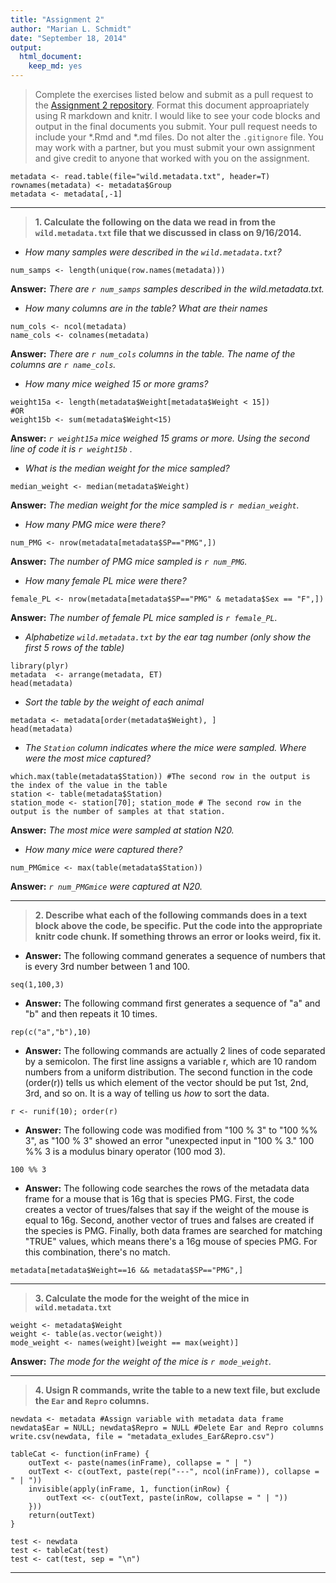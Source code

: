 ```yaml
---
title: "Assignment 2"
author: "Marian L. Schmidt"
date: "September 18, 2014"
output:
  html_document:
    keep_md: yes
---
```


>Complete the exercises listed below and submit as a pull request to the [Assignment 2 repository](http://www.github.com/microbialinformatics/assignment02).  Format this document approapriately using R markdown and knitr. I would like to see your code blocks and output in the final documents you submit. Your pull request needs to include your *.Rmd and *.md files. Do not alter the `.gitignore` file. You may work with a partner, but you must submit your own assignment and give credit to anyone that worked with you on the assignment.

```{r}
metadata <- read.table(file="wild.metadata.txt", header=T)
rownames(metadata) <- metadata$Group
metadata <- metadata[,-1]
```

*******************
>**1.  Calculate the following on the data we read in from the `wild.metadata.txt` file that we discussed in class on 9/16/2014.**


  *  *How many samples were described in the `wild.metadata.txt`?*  
```{r eval = TRUE}
num_samps <- length(unique(row.names(metadata)))
```
**Answer:** *There are `r num_samps` samples described in the wild.metadata.txt.*
  
   
  *  *How many columns are in the table? What are their names*
```{r} 
num_cols <- ncol(metadata)
name_cols <- colnames(metadata)
``` 
 **Answer:** *There are `r num_cols` columns in the table.  The name of the columns are `r name_cols`.*
  
  *  *How many mice weighed 15 or more grams?*
```{r} 
weight15a <- length(metadata$Weight[metadata$Weight < 15])
#OR
weight15b <- sum(metadata$Weight<15)
```  
**Answer:** *`r weight15a` mice weighed 15 grams or more.  Using the second line of code it is `r weight15b` .*
   
  *  *What is the median weight for the mice sampled?*
```{r} 
median_weight <- median(metadata$Weight)
```  
**Answer:** *The median weight for the mice sampled is `r median_weight`.*

  *  *How many PMG mice were there?*
```{r} 
num_PMG <- nrow(metadata[metadata$SP=="PMG",])
```    
 **Answer:** *The number of PMG mice sampled is `r num_PMG`.*
 
  *  *How many female PL mice were there?*
```{r} 
female_PL <- nrow(metadata[metadata$SP=="PMG" & metadata$Sex == "F",])
```   
**Answer:** *The number of female PL mice sampled is `r female_PL`.*
  
  *  *Alphabetize `wild.metadata.txt` by the ear tag number (only show the first 5 rows of the table)*
```{r} 
library(plyr)
metadata  <- arrange(metadata, ET)
head(metadata)
```
 
  *  *Sort the table by the weight of each animal*
```{r} 
metadata <- metadata[order(metadata$Weight), ]
head(metadata)
```
  
  *  *The `Station` column indicates where the mice were sampled. Where were the most mice captured?*
```{r} 
which.max(table(metadata$Station)) #The second row in the output is the index of the value in the table
station <- table(metadata$Station)
station_mode <- station[70]; station_mode # The second row in the output is the number of samples at that station.
```  
**Answer:** *The most mice were sampled at station N20.*
  
  *  *How many mice were captured there?*
```{r}
num_PMGmice <- max(table(metadata$Station))
```
**Answer:** *`r num_PMGmice` were captured at N20.*
 
***************************

>**2.  Describe what each of the following commands does in a text block above the code, be specific. Put the code into the appropriate knitr code chunk. If something throws an error or looks weird, fix it.**


*  **Answer:** The following command generates a sequence of numbers that is every 3rd number between 1 and 100.

```{r}
seq(1,100,3)
```


*  **Answer:** The following command first generates a sequence of "a" and "b" and then repeats it 10 times.

```{r}
rep(c("a","b"),10)
```

*  **Answer:** The following commands are actually 2 lines of code separated by a semicolon.  The first line assigns a variable r, which are 10 random numbers from a uniform distribution.  The second function in the code (order(r)) tells us which element of the vector should be put 1st, 2nd, 3rd, and so on.  It is a way of telling us _how_ to sort the data.

```{r}
r <- runif(10); order(r)
```


*  **Answer:** The following code was modified from "100 % 3" to "100 %% 3", as "100 % 3" showed an error "unexpected input in "100 % 3."  100 %% 3 is a modulus binary operator (100 mod 3).

```{r}
100 %% 3
```

*  **Answer:** The following code searches the rows of the metadata data frame for a mouse that is 16g that is species PMG.  First, the code creates a vector of trues/falses that say if the weight of the mouse is equal to 16g.  Second, another vector of trues and falses are created if the species is PMG.  Finally, both data frames are searched for matching "TRUE" values, which means there's a 16g mouse of species PMG.  For this combination, there's no match.

```{r}
metadata[metadata$Weight==16 && metadata$SP=="PMG",]
```

**********************************

>**3.	Calculate the mode for the weight of the mice in `wild.metadata.txt`**

```{r}
weight <- metadata$Weight
weight <- table(as.vector(weight))
mode_weight <- names(weight)[weight == max(weight)]
```
**Answer:** *The mode for the weight of the mice is `r mode_weight`.*

************************

>**4.	Usign R commands, write the table to a new text file, but exclude the `Ear` and `Repro` columns.**

```{r}
newdata <- metadata #Assign variable with metadata data frame
newdata$Ear = NULL; newdata$Repro = NULL #Delete Ear and Repro columns
write.csv(newdata, file = "metadata_exludes_Ear&Repro.csv")
```

```{r echo = FALSE}
tableCat <- function(inFrame) {
    outText <- paste(names(inFrame), collapse = " | ")
    outText <- c(outText, paste(rep("---", ncol(inFrame)), collapse = " | "))
    invisible(apply(inFrame, 1, function(inRow) {
        outText <<- c(outText, paste(inRow, collapse = " | "))
    }))
    return(outText)
}
```

```{r results='asis'}
test <- newdata
test <- tableCat(test)
test <- cat(test, sep = "\n")
```


************************